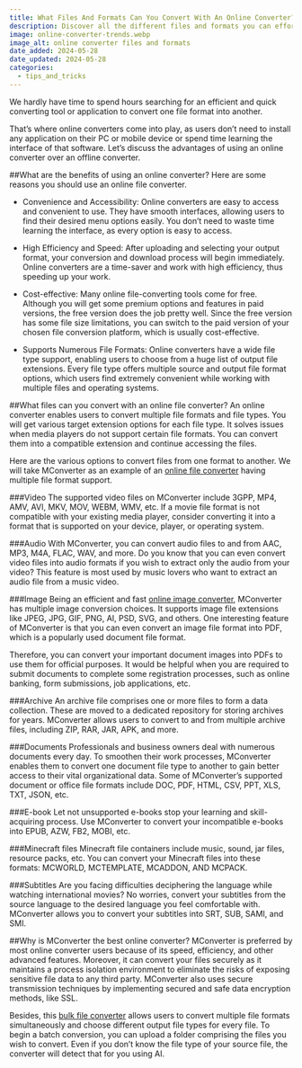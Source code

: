 ```yaml
---
title: What Files And Formats Can You Convert With An Online Converter?
description: Discover all the different files and formats you can effortlessly convert with an online file converter. Explore the countless possibilities today. 
image: online-converter-trends.webp
image_alt: online converter files and formats
date_added: 2024-05-28
date_updated: 2024-05-28
categories:
  - tips_and_tricks
---
```


We hardly have time to spend hours searching for an efficient and quick converting tool or application to convert one file format into another.

That’s where online converters come into play, as users don’t need to install any application on their PC or mobile device or spend time learning the interface of that software. Let’s discuss the advantages of using an online converter over an offline converter.

##What are the benefits of using an online converter?
Here are some reasons you should use an online file converter.

- Convenience and Accessibility: Online converters are easy to access and convenient to use. They have smooth interfaces, allowing users to find their desired menu options easily. You don’t need to waste time learning the interface, as every option is easy to access.

- High Efficiency and Speed: After uploading and selecting your output format, your conversion and download process will begin immediately. Online converters are a time-saver and work with high efficiency, thus speeding up your work.

- Cost-effective: Many online file-converting tools come for free. Although you will get some premium options and features in paid versions, the free version does the job pretty well. Since the free version has some file size limitations, you can switch to the paid version of your chosen file conversion platform, which is usually cost-effective.

- Supports Numerous File Formats: Online converters have a wide file type support, enabling users to choose from a huge list of output file extensions. Every file type offers multiple source and output file format options, which users find extremely convenient while working with multiple files and operating systems.

##What files can you convert with an online file converter?
An online converter enables users to convert multiple file formats and file types. You will get various target extension options for each file type. It solves issues when media players do not support certain file formats. You can convert them into a compatible extension and continue accessing the files.

Here are the various options to convert files from one format to another. We will take MConverter as an example of an [online file converter](https://mconverter.eu/blog/5_reasons_to_choose_mconverter_premium/) having multiple file format support.

###Video
The supported video files on MConverter include 3GPP, MP4, AMV, AVI, MKV, MOV, WEBM, WMV, etc. If a movie file format is not compatible with your existing media player, consider converting it into a format that is supported on your device, player, or operating system.

###Audio
With MConverter, you can convert audio files to and from AAC, MP3, M4A, FLAC, WAV, and more. Do you know that you can even convert video files into audio formats if you wish to extract only the audio from your video? This feature is most used by music lovers who want to extract an audio file from a music video.

###Image
Being an efficient and fast [online image converter](https://mconverter.eu/converter/image/), MConverter has multiple image conversion choices. It supports image file extensions like JPEG, JPG, GIF, PNG, AI, PSD, SVG, and others. One interesting feature of MConverter is that you can even convert an image file format into PDF, which is a popularly used document file format.

Therefore, you can convert your important document images into PDFs to use them for official purposes. It would be helpful when you are required to submit documents to complete some registration processes, such as online banking, form submissions, job applications, etc.

###Archive
An archive file comprises one or more files to form a data collection. These are moved to a dedicated repository for storing archives for years. MConverter allows users to convert to and from multiple archive files, including ZIP, RAR, JAR, APK, and more.

###Documents
Professionals and business owners deal with numerous documents every day. To smoothen their work processes, MConverter enables them to convert one document file type to another to gain better access to their vital organizational data. Some of MConverter’s supported document or office file formats include DOC, PDF, HTML, CSV, PPT, XLS, TXT, JSON, etc.

###E-book
Let not unsupported e-books stop your learning and skill-acquiring process. Use MConverter to convert your incompatible e-books into EPUB, AZW, FB2, MOBI, etc.

###Minecraft files
Minecraft file containers include music, sound, jar files, resource packs, etc. You can convert your Minecraft files into these formats: MCWORLD, MCTEMPLATE, MCADDON, AND MCPACK.

###Subtitles
Are you facing difficulties deciphering the language while watching international movies? No worries, convert your subtitles from the source language to the desired language you feel comfortable with. MConverter allows you to convert your subtitles into SRT, SUB, SAMI, and SMI.

##Why is MConverter the best online converter?
MConverter is preferred by most online converter users because of its speed, efficiency, and other advanced features. Moreover, it can convert your files securely as it maintains a process isolation environment to eliminate the risks of exposing sensitive file data to any third party. MConverter also uses secure transmission techniques by implementing secured and safe data encryption methods, like SSL.

Besides, this [bulk file converter](https://mconverter.eu/) allows users to convert multiple file formats simultaneously and choose different output file types for every file. To begin a batch conversion, you can upload a folder comprising the files you wish to convert. Even if you don’t know the file type of your source file, the converter will detect that for you using AI.